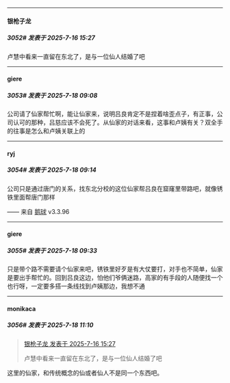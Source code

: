 ﻿
*****

####  银枪子龙  
##### 3052#       发表于 2025-7-16 15:27

卢慧中看来一直留在东北了，是与一位仙人结婚了吧


*****

####  giere  
##### 3053#       发表于 2025-7-18 09:08

公司请了仙家帮忙啊，能让仙家来，说明吕良肯定不是捏着啥歪点子，有正事，公司认可的那种，吕慈应该不会死了。从仙家的对话来看，这事和卢姨有关？双全手的往事是怎么和卢姨关联上的

*****

####  ryj  
##### 3054#       发表于 2025-7-18 09:14

公司只是通过唐门的关系，找东北分校的这位仙家帮吕良在窟窿里带路吧，就像锈铁里面帮唐门那样

—— 来自 [鹅球](https://www.pgyer.com/GcUxKd4w) v3.3.96


*****

####  giere  
##### 3055#       发表于 2025-7-18 09:33

只是带个路不需要请个仙家来吧，锈铁里好歹是有大仗要打，对手也不简单，仙家是要出手帮忙的。回到吕良这边，怕他们爷俩迷路，高家的有手段的人随便找一个也行呀，一定要多搭一条线找到卢姨那边，我想不通


*****

####  monikaca  
##### 3056#       发表于 2025-7-18 11:10

<blockquote><a href="httphttps://stage1st.com/2b/forum.php?mod=redirect&amp;goto=findpost&amp;pid=68107613&amp;ptid=1539923" target="_blank">银枪子龙 发表于 2025-7-16 15:27</a>

卢慧中看来一直留在东北了，是与一位仙人结婚了吧</blockquote>
这里的仙家，和传统概念的仙或者仙人不是同一个东西吧。

